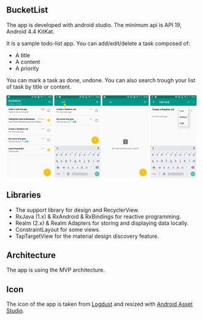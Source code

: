 ## BucketList ##

The app is developed with android studio. The minimum api is API 19, Android 4.4 KitKat.

It is a sample todo-list app. You can add/edit/delete a task composed of:

 - A title
 - A content
 - A priority
   
You can mark a task as done, undone. You can also search trough your list of task by title or content.


<img src="screenshots/list.png" width="24%" />
<img src="screenshots/search.png" width="24%" />
<img src="screenshots/no_result.png" width="24%" />
<img src="screenshots/edit.png" width="24%" />

## Libraries ##

 - The support library for design and RecyclerView.
 - RxJava (1.x) & RxAndroid & RxBindings for reactive programming.
 - Realm (2.x) & Realm Adapters for storing and displaying data locally.
 - ConstraintLayout for some views.
 - TapTargetView for the material design discovery feature.

## Architecture ##

The app is using the MVP architecture.


## Icon ##

The icon of the app is taken from [Logdust](http://logodust.com/?giveaway) and resized with [Android Asset Studio](https://romannurik.github.io/AndroidAssetStudio/icons-launcher.html).